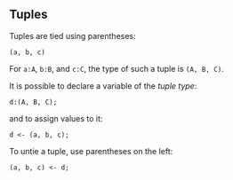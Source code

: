 ## Tuples

Tuples are tied using parentheses:

    (a, b, c)

For `a:A`, `b:B`, and `c:C`, the type of such a tuple is `(A, B, C)`.

It is possible to declare a variable of the *tuple type*:

    d:(A, B, C);

and to assign values to it:

    d <- (a, b, c);

To untie a tuple, use parentheses on the left:

    (a, b, c) <- d;
